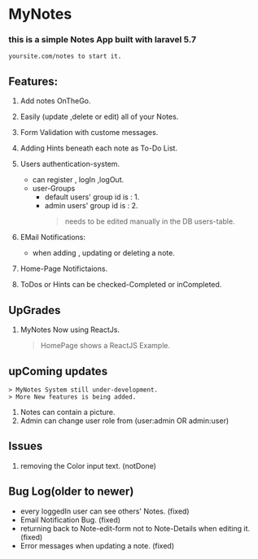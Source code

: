 # MyNotes
### this is a simple Notes App built with laravel 5.7
	yoursite.com/notes to start it.

## __Features:__
1. Add notes OnTheGo.
2. Easily (update ,delete or edit) all of your Notes.
3. Form Validation with custome messages.
4. Adding Hints beneath each note as To-Do List.
5. Users authentication-system.
	* can register , logIn ,logOut.
	* user-Groups
		* default users' group id is : 1.
		* admin users' group id is : 2.
			>needs to be edited manually in the DB users-table.

6. EMail Notifications:
	* when adding , updating or deleting a note.
7. Home-Page Notifictaions.
8. ToDos or Hints can be checked-Completed or inCompleted.

## __UpGrades__
1. MyNotes Now using ReactJs.
	> HomePage shows a ReactJS Example.

## __upComing updates__
	> MyNotes System still under-development. 
	> More New features is being added.
1. Notes can contain a picture.
2. Admin can change user role from (user:admin OR admin:user)

## __Issues__
1. removing the Color input text. (notDone)


## __Bug Log__(older to newer)
* every loggedIn user can see others' Notes. (fixed)
* Email Notification Bug. (fixed)
* returning back to Note-edit-form not to Note-Details when editing it. (fixed)
* Error messages when updating a note. (fixed)
